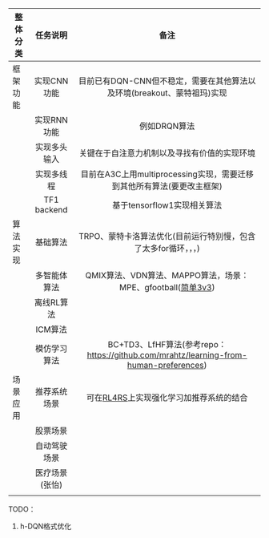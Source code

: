 | 整体分类 |    任务说明    |                             备注                             |
| -------- | :------------: | :----------------------------------------------------------: |
| 框架功能 |  实现CNN功能   | 目前已有DQN-CNN但不稳定，需要在其他算法以及环境(breakout、蒙特祖玛)实现 |
|          |  实现RNN功能   |                         例如DRQN算法                         |
|          |  实现多头输入  |         关键在于自注意力机制以及寻找有价值的实现环境         |
|          |   实现多线程   | 目前在A3C上用multiprocessing实现，需要迁移到其他所有算法(要更改主框架) |
|          |  TF1 backend   |                 基于tensorflow1实现相关算法                  |
| 算法实现 |    基础算法    | TRPO、蒙特卡洛算法优化(目前运行特别慢，包含了太多for循环，，，) |
|          |  多智能体算法  | QMIX算法、VDN算法、MAPPO算法，场景：MPE、gfootball([简单3v3](https://github.com/johnjim0816/gfootball)) |
|          |   离线RL算法   |                                                              |
|          |    ICM算法     |                                                              |
|          |  模仿学习算法  | BC+TD3、LfHF算法(参考repo：https://github.com/mrahtz/learning-from-human-preferences) |
| 场景应用 |  推荐系统场景  | 可在[RL4RS](https://github.com/fuxiAIlab/RL4RS)上实现强化学习加推荐系统的结合 |
|          |    股票场景    |                                                              |
|          |  自动驾驶场景  |                                                              |
|          | 医疗场景(张怡) |                                                              |
|          |                |                                                              |



TODO：

1. h-DQN格式优化


